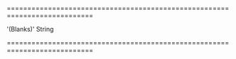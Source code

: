 <!--**
/*-------------------------------------------
    Auto-generated file. Do not modify.
-------------------------------------------

**-->
===========================================================================
<!--default-->'(Blanks)'<!--/default-->
<!--type-->String<!--/type-->
===========================================================================

<!--shortDescription-->

<!--/shortDescription-->

<!--fullDescription-->

<!--/fullDescription-->